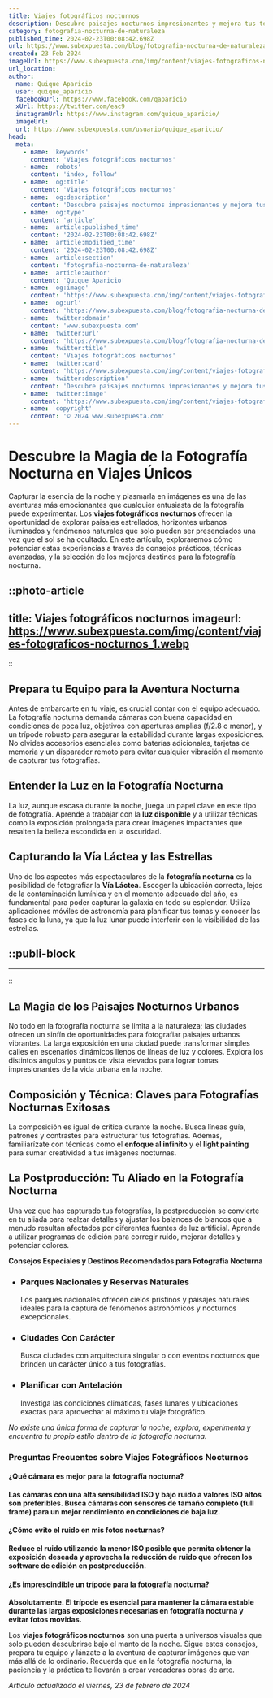```yaml
---
title: Viajes fotográficos nocturnos
description: Descubre paisajes nocturnos impresionantes y mejora tus técnicas fotográficas con nuestros viajes fotográficos nocturnos. Aventura y arte unidos!
category: fotografia-nocturna-de-naturaleza
published_time: 2024-02-23T00:08:42.698Z
url: https://www.subexpuesta.com/blog/fotografia-nocturna-de-naturaleza/viajes-fotograficos-nocturnos
created: 23 Feb 2024
imageUrl: https://www.subexpuesta.com/img/content/viajes-fotograficos-nocturnos_1.webp
url_location:
author:
  name: Quique Aparicio
  user: quique_aparicio
  facebookUrl: https://www.facebook.com/qaparicio
  xUrl: https://twitter.com/eac9
  instagramUrl: https://www.instagram.com/quique_aparicio/
  imageUrl: 
  url: https://www.subexpuesta.com/usuario/quique_aparicio/
head:
  meta:
    - name: 'keywords'
      content: 'Viajes fotográficos nocturnos'
    - name: 'robots'
      content: 'index, follow'
    - name: 'og:title'
      content: 'Viajes fotográficos nocturnos'
    - name: 'og:description'
      content: 'Descubre paisajes nocturnos impresionantes y mejora tus técnicas fotográficas con nuestros viajes fotográficos nocturnos. Aventura y arte unidos!'
    - name: 'og:type'
      content: 'article'
    - name: 'article:published_time'
      content: '2024-02-23T00:08:42.698Z'
    - name: 'article:modified_time'
      content: '2024-02-23T00:08:42.698Z'
    - name: 'article:section'
      content: 'fotografia-nocturna-de-naturaleza'
    - name: 'article:author'
      content: 'Quique Aparicio'
    - name: 'og:image'
      content: 'https://www.subexpuesta.com/img/content/viajes-fotograficos-nocturnos_1.webp'
    - name: 'og:url'
      content: 'https://www.subexpuesta.com/blog/fotografia-nocturna-de-naturaleza/viajes-fotograficos-nocturnos'
    - name: 'twitter:domain'
      content: 'www.subexpuesta.com'
    - name: 'twitter:url'
      content: 'https://www.subexpuesta.com/blog/fotografia-nocturna-de-naturaleza/viajes-fotograficos-nocturnos'
    - name: 'twitter:title'
      content: 'Viajes fotográficos nocturnos'
    - name: 'twitter:card'
      content: 'https://www.subexpuesta.com/img/content/viajes-fotograficos-nocturnos_1.webp'
    - name: 'twitter:description'
      content: 'Descubre paisajes nocturnos impresionantes y mejora tus técnicas fotográficas con nuestros viajes fotográficos nocturnos. Aventura y arte unidos!'
    - name: 'twitter:image'
      content: 'https://www.subexpuesta.com/img/content/viajes-fotograficos-nocturnos_1.webp'
    - name: 'copyright'
      content: '© 2024 www.subexpuesta.com'
---
```

# Descubre la Magia de la Fotografía Nocturna en Viajes Únicos

Capturar la esencia de la noche y plasmarla en imágenes es una de las aventuras más emocionantes que cualquier entusiasta de la fotografía puede experimentar. Los **viajes fotográficos nocturnos** ofrecen la oportunidad de explorar paisajes estrellados, horizontes urbanos iluminados y fenómenos naturales que solo pueden ser presenciados una vez que el sol se ha ocultado. En este artículo, exploraremos cómo potenciar estas experiencias a través de consejos prácticos, técnicas avanzadas, y la selección de los mejores destinos para la fotografía nocturna.


::photo-article
---
title: Viajes fotográficos nocturnos
imageurl: https://www.subexpuesta.com/img/content/viajes-fotograficos-nocturnos_1.webp
---
::


## Prepara tu Equipo para la Aventura Nocturna

Antes de embarcarte en tu viaje, es crucial contar con el equipo adecuado. La fotografía nocturna demanda cámaras con buena capacidad en condiciones de poca luz, objetivos con aperturas amplias (f/2.8 o menor), y un trípode robusto para asegurar la estabilidad durante largas exposiciones. No olvides accesorios esenciales como baterías adicionales, tarjetas de memoria y un disparador remoto para evitar cualquier vibración al momento de capturar tus fotografías.

## Entender la Luz en la Fotografía Nocturna

La luz, aunque escasa durante la noche, juega un papel clave en este tipo de fotografía. Aprende a trabajar con la **luz disponible** y a utilizar técnicas como la exposición prolongada para crear imágenes impactantes que resalten la belleza escondida en la oscuridad.

## Capturando la Vía Láctea y las Estrellas

Uno de los aspectos más espectaculares de la **fotografía nocturna** es la posibilidad de fotografiar la **Vía Láctea**. Escoger la ubicación correcta, lejos de la contaminación lumínica y en el momento adecuado del año, es fundamental para poder capturar la galaxia en todo su esplendor. Utiliza aplicaciones móviles de astronomía para planificar tus tomas y conocer las fases de la luna, ya que la luz lunar puede interferir con la visibilidad de las estrellas.


  ::publi-block
  ---
  ---
  ::
  
  
## La Magia de los Paisajes Nocturnos Urbanos

No todo en la fotografía nocturna se limita a la naturaleza; las ciudades ofrecen un sinfín de oportunidades para fotografiar paisajes urbanos vibrantes. La larga exposición en una ciudad puede transformar simples calles en escenarios dinámicos llenos de líneas de luz y colores. Explora los distintos ángulos y puntos de vista elevados para lograr tomas impresionantes de la vida urbana en la noche.

## Composición y Técnica: Claves para Fotografías Nocturnas Exitosas

La composición es igual de crítica durante la noche. Busca líneas guía, patrones y contrastes para estructurar tus fotografías. Además, familiarízate con técnicas como el **enfoque al infinito** y el **light painting** para sumar creatividad a tus imágenes nocturnas.

## La Postproducción: Tu Aliado en la Fotografía Nocturna

Una vez que has capturado tus fotografías, la postproducción se convierte en tu aliada para realzar detalles y ajustar los balances de blancos que a menudo resultan afectados por diferentes fuentes de luz artificial. Aprende a utilizar programas de edición para corregir ruido, mejorar detalles y potenciar colores.

**Consejos Especiales y Destinos Recomendados para Fotografía Nocturna**

- ### Parques Nacionales y Reservas Naturales
  Los parques nacionales ofrecen cielos prístinos y paisajes naturales ideales para la captura de fenómenos astronómicos y nocturnos excepcionales.

- ### Ciudades Con Carácter
  Busca ciudades con arquitectura singular o con eventos nocturnos que brinden un carácter único a tus fotografías.

- ### Planificar con Antelación
  Investiga las condiciones climáticas, fases lunares y ubicaciones exactas para aprovechar al máximo tu viaje fotográfico.

*No existe una única forma de capturar la noche; explora, experimenta y encuentra tu propio estilo dentro de la fotografía nocturna.*

### Preguntas Frecuentes sobre Viajes Fotográficos Nocturnos

#### ¿Qué cámara es mejor para la fotografía nocturna?
**Las cámaras con una alta sensibilidad ISO y bajo ruido a valores ISO altos son preferibles. Busca cámaras con sensores de tamaño completo (full frame) para un mejor rendimiento en condiciones de baja luz.**

#### ¿Cómo evito el ruido en mis fotos nocturnas?
**Reduce el ruido utilizando la menor ISO posible que permita obtener la exposición deseada y aprovecha la reducción de ruido que ofrecen los software de edición en postproducción.**

#### ¿Es imprescindible un trípode para la fotografía nocturna?
**Absolutamente. El trípode es esencial para mantener la cámara estable durante las largas exposiciones necesarias en fotografía nocturna y evitar fotos movidas.**

Los **viajes fotográficos nocturnos** son una puerta a universos visuales que solo pueden descubrirse bajo el manto de la noche. Sigue estos consejos, prepara tu equipo y lánzate a la aventura de capturar imágenes que van más allá de lo ordinario. Recuerda que en la fotografía nocturna, la paciencia y la práctica te llevarán a crear verdaderas obras de arte.

_Artículo actualizado el viernes, 23 de febrero de 2024_